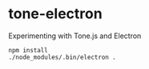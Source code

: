 # tone-electron
Experimenting with Tone.js and Electron

```
npm install
./node_modules/.bin/electron .
```
